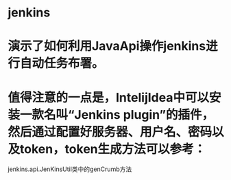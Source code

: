 # jenkins
# 演示了如何利用JavaApi操作jenkins进行自动任务布署。
# 值得注意的一点是，IntelijIdea中可以安装一款名叫“Jenkins plugin”的插件，然后通过配置好服务器、用户名、密码以及token，token生成方法可以参考：
jenkins.api.JenKinsUtil类中的genCrumb方法

